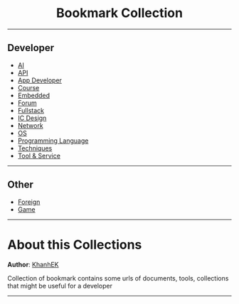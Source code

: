 <h1> <center>Bookmark Collection</center> </h1>

---

## Developer

- [AI](./AI/readme.md)
- [API](./API/readme.md)
- [App Developer](./AppDeveloper/readme.md)
- [Course](./Course/readme.md)
- [Embedded](./Embedded/readme.md)
- [Forum](./Forum/readme.md)
- [Fullstack](./Fullstack/readme.md)
- [IC Design](./ICDesign/readme.md)
- [Network](./Network/readme.md)
- [OS](./OS/readme.md)
- [Programming Language](./Language/readme.md)
- [Techniques](./Techniques/readme.md)
- [Tool & Service](./Tool_Service/readme.md)

---

## Other

- [Foreign](./Foreign/readme.md)
- [Game](./Game/readme.md)

---

# About this Collections

**Author**: [KhanhEK](https://github.com/KhanhEK2846)

Collection of bookmark contains some urls of documents, tools, collections that might be useful for a developer

---
